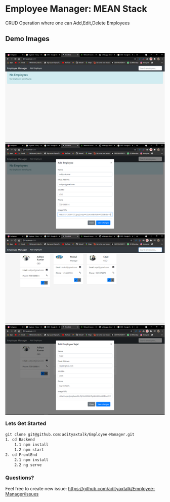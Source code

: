 # Employee Manager: MEAN Stack 
CRUD Operation where one can Add,Edit,Delete Employees 

## Demo Images

<p style="float: left">
    <img src="/Images/image1.png" />
    <img src="/Images/image2.png"  />
    <img src="/Images/image3.png"  />
    <img src="/Images/image4.png"  />
</p>

### Lets Get Started

    git clone git@github.com:adityaxtalk/Employee-Manager.git
    1. cd Backend
        1.1 npm install
        1.2 npm start
    2. cd FrontEnd
        2.1 npm install
        2.2 ng serve
        
        
### Questions? 

Feel free to create new issue: https://github.com/adityaxtalk/Employee-Manager/issues
